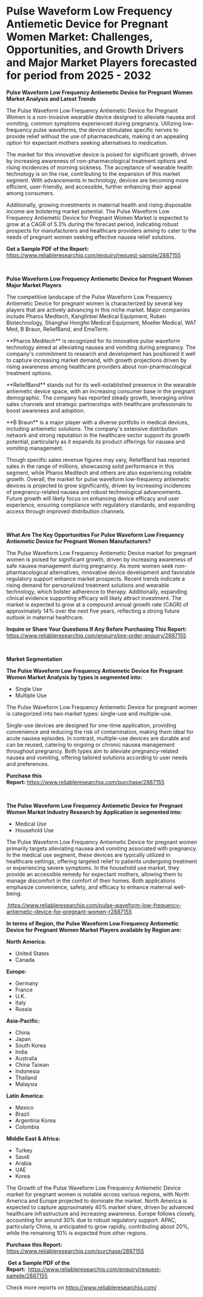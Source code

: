 <p><h1>Pulse Waveform Low Frequency Antiemetic Device for Pregnant Women Market: Challenges, Opportunities, and Growth Drivers and Major Market Players forecasted for period from 2025 - 2032</h1></p><p><strong>Pulse Waveform Low Frequency Antiemetic Device for Pregnant Women Market Analysis and Latest Trends</strong></p>
<p><p>The Pulse Waveform Low Frequency Antiemetic Device for Pregnant Women is a non-invasive wearable device designed to alleviate nausea and vomiting, common symptoms experienced during pregnancy. Utilizing low-frequency pulse waveforms, the device stimulates specific nerves to provide relief without the use of pharmaceuticals, making it an appealing option for expectant mothers seeking alternatives to medication.</p><p>The market for this innovative device is poised for significant growth, driven by increasing awareness of non-pharmacological treatment options and rising incidences of morning sickness. The acceptance of wearable health technology is on the rise, contributing to the expansion of this market segment. With advancements in technology, devices are becoming more efficient, user-friendly, and accessible, further enhancing their appeal among consumers.</p><p>Additionally, growing investments in maternal health and rising disposable income are bolstering market potential. The Pulse Waveform Low Frequency Antiemetic Device for Pregnant Women Market is expected to grow at a CAGR of 5.3% during the forecast period, indicating robust prospects for manufacturers and healthcare providers aiming to cater to the needs of pregnant women seeking effective nausea relief solutions.</p></p>
<p><strong>Get a Sample PDF of the Report:&nbsp;</strong> <a href="https://www.reliableresearchiq.com/enquiry/request-sample/2887155?utm_campaign=3174&utm_medium=2&utm_source=Github&utm_content=ia&utm_term=13032025&utm_id=pulse-waveform-low-frequency-antiemetic-device-for-pregnant-women">https://www.reliableresearchiq.com/enquiry/request-sample/2887155</a></p>
<p>&nbsp;</p>
<p><strong>Pulse Waveform Low Frequency Antiemetic Device for Pregnant Women Major Market Players</strong></p>
<p><p>The competitive landscape of the Pulse Waveform Low Frequency Antiemetic Device for pregnant women is characterized by several key players that are actively advancing in this niche market. Major companies include Pharos Meditech, Kanglinbei Medical Equipment, Ruben Biotechnology, Shanghai Hongfei Medical Equipment, Moeller Medical, WAT Med, B Braun, ReliefBand, and EmeTerm.</p><p>**Pharos Meditech** is recognized for its innovative pulse waveform technology aimed at alleviating nausea and vomiting during pregnancy. The company's commitment to research and development has positioned it well to capture increasing market demand, with growth projections driven by rising awareness among healthcare providers about non-pharmacological treatment options.</p><p>**ReliefBand** stands out for its well-established presence in the wearable antiemetic device space, with an increasing consumer base in the pregnant demographic. The company has reported steady growth, leveraging online sales channels and strategic partnerships with healthcare professionals to boost awareness and adoption.</p><p>**B Braun** is a major player with a diverse portfolio in medical devices, including antiemetic solutions. The company's extensive distribution network and strong reputation in the healthcare sector support its growth potential, particularly as it expands its product offerings for nausea and vomiting management.</p><p>Though specific sales revenue figures may vary, ReliefBand has reported sales in the range of millions, showcasing solid performance in this segment, while Pharos Meditech and others are also experiencing notable growth. Overall, the market for pulse waveform low-frequency antiemetic devices is projected to grow significantly, driven by increasing incidences of pregnancy-related nausea and robust technological advancements. Future growth will likely focus on enhancing device efficacy and user experience, ensuring compliance with regulatory standards, and expanding access through improved distribution channels.</p></p>
<p>&nbsp;</p>
<p><strong>What Are The Key Opportunities For Pulse Waveform Low Frequency Antiemetic Device for Pregnant Women Manufacturers?</strong></p>
<p><p>The Pulse Waveform Low Frequency Antiemetic Device market for pregnant women is poised for significant growth, driven by increasing awareness of safe nausea management during pregnancy. As more women seek non-pharmacological alternatives, innovative device development and favorable regulatory support enhance market prospects. Recent trends indicate a rising demand for personalized treatment solutions and wearable technology, which bolster adherence to therapy. Additionally, expanding clinical evidence supporting efficacy will likely attract investment. The market is expected to grow at a compound annual growth rate (CAGR) of approximately 14% over the next five years, reflecting a strong future outlook in maternal healthcare.</p></p>
<p><strong>Inquire or Share Your Questions If Any Before Purchasing This Report:</strong> <a href="https://www.reliableresearchiq.com/enquiry/pre-order-enquiry/2887155?utm_campaign=3174&utm_medium=2&utm_source=Github&utm_content=ia&utm_term=13032025&utm_id=pulse-waveform-low-frequency-antiemetic-device-for-pregnant-women">https://www.reliableresearchiq.com/enquiry/pre-order-enquiry/2887155</a></p>
<p>&nbsp;</p>
<p><strong>Market Segmentation</strong></p>
<p><strong>The Pulse Waveform Low Frequency Antiemetic Device for Pregnant Women Market Analysis by types is segmented into:</strong></p>
<p><ul><li>Single Use</li><li>Multiple Use</li></ul></p>
<p><p>The Pulse Waveform Low Frequency Antiemetic Device for pregnant women is categorized into two market types: single-use and multiple-use. </p><p>Single-use devices are designed for one-time application, providing convenience and reducing the risk of contamination, making them ideal for acute nausea episodes. In contrast, multiple-use devices are durable and can be reused, catering to ongoing or chronic nausea management throughout pregnancy. Both types aim to alleviate pregnancy-related nausea and vomiting, offering tailored solutions according to user needs and preferences.</p></p>
<p><strong>Purchase this Report:&nbsp;</strong><a href="https://www.reliableresearchiq.com/purchase/2887155?utm_campaign=3174&utm_medium=2&utm_source=Github&utm_content=ia&utm_term=13032025&utm_id=pulse-waveform-low-frequency-antiemetic-device-for-pregnant-women">https://www.reliableresearchiq.com/purchase/2887155</a></p>
<p>&nbsp;</p>
<p><strong>The Pulse Waveform Low Frequency Antiemetic Device for Pregnant Women Market Industry Research by Application is segmented into:</strong></p>
<p><ul><li>Medical Use</li><li>Household Use</li></ul></p>
<p><p>The Pulse Waveform Low Frequency Antiemetic Device for pregnant women primarily targets alleviating nausea and vomiting associated with pregnancy. In the medical use segment, these devices are typically utilized in healthcare settings, offering targeted relief to patients undergoing treatment or experiencing severe symptoms. In the household use market, they provide an accessible remedy for expectant mothers, allowing them to manage discomfort in the comfort of their homes. Both applications emphasize convenience, safety, and efficacy to enhance maternal well-being.</p></p>
<p><a href="https://www.reliableresearchiq.com/pulse-waveform-low-frequency-antiemetic-device-for-pregnant-women-r2887155?utm_campaign=3174&utm_medium=2&utm_source=Github&utm_content=ia&utm_term=13032025&utm_id=pulse-waveform-low-frequency-antiemetic-device-for-pregnant-women">&nbsp;https://www.reliableresearchiq.com/pulse-waveform-low-frequency-antiemetic-device-for-pregnant-women-r2887155</a></p>
<p><strong>In terms of Region, the Pulse Waveform Low Frequency Antiemetic Device for Pregnant Women Market Players available by Region are:</strong></p>
<p>
    <p> <strong> North America: </strong>
        <ul>
            <li>United States</li>
            <li>Canada</li>
        </ul>
        </p> 
    <p> <strong> Europe: </strong>
        <ul>
            <li>Germany</li>
            <li>France</li>
            <li>U.K.</li>
            <li>Italy</li>
            <li>Russia</li>
        </ul>
        </p> 
    <p> <strong> Asia-Pacific: </strong>
        <ul>
            <li>China</li>
            <li>Japan</li>
            <li>South Korea</li>
            <li>India</li>
            <li>Australia</li>
            <li>China Taiwan</li>
            <li>Indonesia</li>
            <li>Thailand</li>
            <li>Malaysia</li>
        </ul>
        </p> 
    <p> <strong> Latin America: </strong>
        <ul>
            <li>Mexico</li>
            <li>Brazil</li>
            <li>Argentina Korea</li>
            <li>Colombia</li>
        </ul>
        </p> 
    <p> <strong> Middle East & Africa: </strong>
        <ul>
            <li>Turkey</li>
            <li>Saudi</li>
            <li>Arabia</li>
            <li>UAE</li>
            <li>Korea</li>
        </ul>
    </p>
    </p>
<p><p>The Growth of the Pulse Waveform Low Frequency Antiemetic Device market for pregnant women is notable across various regions, with North America and Europe projected to dominate the market. North America is expected to capture approximately 40% market share, driven by advanced healthcare infrastructure and increasing awareness. Europe follows closely, accounting for around 30% due to robust regulatory support. APAC, particularly China, is anticipated to grow rapidly, contributing about 20%, while the remaining 10% is expected from other regions.</p></p>
<p><strong>Purchase this Report: </strong><a href="https://www.reliableresearchiq.com/purchase/2887155?utm_campaign=3174&utm_medium=2&utm_source=Github&utm_content=ia&utm_term=13032025&utm_id=pulse-waveform-low-frequency-antiemetic-device-for-pregnant-women">https://www.reliableresearchiq.com/purchase/2887155</a></p>
<p>&nbsp;<strong>Get a Sample PDF of the Report:&nbsp;&nbsp;</strong><a href="https://www.reliableresearchiq.com/enquiry/request-sample/2887155?utm_campaign=3174&utm_medium=2&utm_source=Github&utm_content=ia&utm_term=13032025&utm_id=pulse-waveform-low-frequency-antiemetic-device-for-pregnant-women">https://www.reliableresearchiq.com/enquiry/request-sample/2887155</a></p>
<p><strong></strong></p>
<p>Check more reports on <a href="https://www.reliableresearchiq.com/?utm_campaign=3174&utm_medium=2&utm_source=Github&utm_content=ia&utm_term=13032025&utm_id=pulse-waveform-low-frequency-antiemetic-device-for-pregnant-women">https://www.reliableresearchiq.com/</a></p>